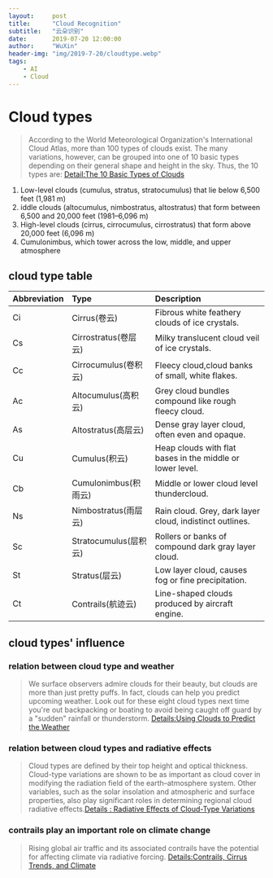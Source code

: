 ```yaml
---
layout:     post
title:      "Cloud Recognition"
subtitle:   "云朵识别"
date:       2019-07-20 12:00:00
author:     "WuXin"
header-img: "img/2019-7-20/cloudtype.webp"
tags:
    - AI
    - Cloud
---
```

# Cloud types
>According to the World Meteorological Organization's International Cloud Atlas, more than 100 types of clouds exist. The many variations, however, can be grouped into one of 10 basic types depending on their general shape and height in the sky. Thus, the 10 types are:  [Detail:The 10 Basic Types of Clouds](https://www.thoughtco.com/types-of-clouds-recognize-in-the-sky-4025569)

1. Low-level clouds (cumulus, stratus, stratocumulus) that lie below 6,500 feet (1,981 m)
2. iddle clouds (altocumulus, nimbostratus, altostratus) that form between 6,500 and 20,000 feet (1981–6,096 m)
3. High-level clouds (cirrus, cirrocumulus, cirrostratus) that form above 20,000 feet (6,096 m)
4. Cumulonimbus, which tower across the low, middle, and upper atmosphere

## cloud type table

Abbreviation|Type|Description
--|:--|:--
Ci|Cirrus(卷云)|Fibrous white feathery clouds of ice crystals.
Cs|Cirrostratus(卷层云)|Milky translucent cloud veil of ice crystals.
Cc|Cirrocumulus(卷积云)|Fleecy cloud,cloud banks of small, white flakes.
Ac|Altocumulus(高积云)|Grey cloud bundles compound like rough fleecy cloud.
As|Altostratus(高层云)|Dense gray layer cloud, often even and opaque.
Cu|Cumulus(积云)|Heap clouds with flat bases in the middle or lower level.
Cb|Cumulonimbus(积雨云)|Middle or lower cloud level thundercloud.
Ns|Nimbostratus(雨层云)|Rain cloud. Grey, dark layer cloud, indistinct outlines.
Sc|Stratocumulus(层积云)|Rollers or banks of compound dark gray layer cloud.
St|Stratus(层云)|Low layer cloud, causes fog or fine precipitation.
Ct|Contrails(航迹云)|Line-shaped clouds produced by aircraft engine. 

## cloud types' influence

### relation between cloud type and weather
>We surface observers admire clouds for their beauty, but clouds are more than just pretty puffs. In fact, clouds can help you predict upcoming weather. Look out for these eight cloud types next time you're out backpacking or boating to avoid being caught off guard by a "sudden" rainfall or thunderstorm. [Details:Using Clouds to Predict the Weather](https://www.thoughtco.com/forecasting-by-cloud-3443737)

### relation between cloud types and radiative effects
>Cloud types are defined by their top height and optical thickness. Cloud-type variations are shown to be as important as cloud cover in modifying the radiation field of the earth–atmosphere system. Other variables, such as the solar insolation and atmospheric and surface properties, also play significant roles in determining regional cloud radiative effects.[Details : Radiative Effects of Cloud-Type Variations](https://sci-hub.se/10.1175/1520-0442(2000)013%3C0264:reoctv%3E2.0.co;2)

### contrails play an important role on climate change
>Rising global air traffic and its associated contrails have the potential for affecting climate via radiative forcing.
[Details:Contrails, Cirrus Trends, and Climate](https://sci-hub.se/10.1175/1520-0442(2004)017%3C1671:cctac%3E2.0.co;2)